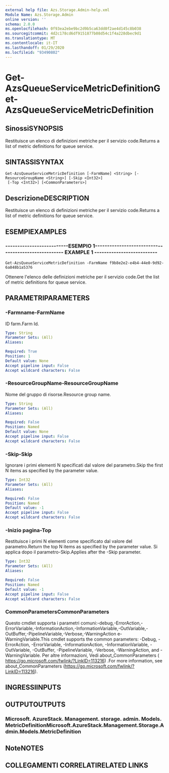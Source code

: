 ```yaml
---
external help file: Azs.Storage.Admin-help.xml
Module Name: Azs.Storage.Admin
online version: ''
schema: 2.0.0
ms.openlocfilehash: 0f93ea2ebe9bc2d9b5ca63dd0f2ae4d145c8b038
ms.sourcegitcommit: 4d2c178cd6df9151877b08d54c1f4a228dbec9d1
ms.translationtype: MT
ms.contentlocale: it-IT
ms.lasthandoff: 01/29/2020
ms.locfileid: "93490802"
---
```

# <span data-ttu-id="62f03-101">Get-AzsQueueServiceMetricDefinition</span><span class="sxs-lookup"><span data-stu-id="62f03-101">Get-AzsQueueServiceMetricDefinition</span></span>

## <span data-ttu-id="62f03-102">Sinossi</span><span class="sxs-lookup"><span data-stu-id="62f03-102">SYNOPSIS</span></span>
<span data-ttu-id="62f03-103">Restituisce un elenco di definizioni metriche per il servizio code.</span><span class="sxs-lookup"><span data-stu-id="62f03-103">Returns a list of metric definitions for queue service.</span></span>

## <span data-ttu-id="62f03-104">SINTASSI</span><span class="sxs-lookup"><span data-stu-id="62f03-104">SYNTAX</span></span>

```
Get-AzsQueueServiceMetricDefinition [-FarmName] <String> [-ResourceGroupName <String>] [-Skip <Int32>]
 [-Top <Int32>] [<CommonParameters>]
```

## <span data-ttu-id="62f03-105">Descrizione</span><span class="sxs-lookup"><span data-stu-id="62f03-105">DESCRIPTION</span></span>
<span data-ttu-id="62f03-106">Restituisce un elenco di definizioni metriche per il servizio code.</span><span class="sxs-lookup"><span data-stu-id="62f03-106">Returns a list of metric definitions for queue service.</span></span>

## <span data-ttu-id="62f03-107">ESEMPI</span><span class="sxs-lookup"><span data-stu-id="62f03-107">EXAMPLES</span></span>

### <span data-ttu-id="62f03-108">--------------------------ESEMPIO 1--------------------------</span><span class="sxs-lookup"><span data-stu-id="62f03-108">-------------------------- EXAMPLE 1 --------------------------</span></span>
```
Get-AzsQueueServiceMetricDefinition -FarmName f9b8e2e2-e4b4-44e0-9d92-6a848b1a5376
```

<span data-ttu-id="62f03-109">Ottenere l'elenco delle definizioni metriche per il servizio code.</span><span class="sxs-lookup"><span data-stu-id="62f03-109">Get the list of metric definitions for queue service.</span></span>

## <span data-ttu-id="62f03-110">PARAMETRI</span><span class="sxs-lookup"><span data-stu-id="62f03-110">PARAMETERS</span></span>

### <span data-ttu-id="62f03-111">-Farmname</span><span class="sxs-lookup"><span data-stu-id="62f03-111">-FarmName</span></span>
<span data-ttu-id="62f03-112">ID farm.</span><span class="sxs-lookup"><span data-stu-id="62f03-112">Farm Id.</span></span>

```yaml
Type: String
Parameter Sets: (All)
Aliases: 

Required: True
Position: 1
Default value: None
Accept pipeline input: False
Accept wildcard characters: False
```

### <span data-ttu-id="62f03-113">-ResourceGroupName</span><span class="sxs-lookup"><span data-stu-id="62f03-113">-ResourceGroupName</span></span>
<span data-ttu-id="62f03-114">Nome del gruppo di risorse.</span><span class="sxs-lookup"><span data-stu-id="62f03-114">Resource group name.</span></span>

```yaml
Type: String
Parameter Sets: (All)
Aliases: 

Required: False
Position: Named
Default value: None
Accept pipeline input: False
Accept wildcard characters: False
```

### <span data-ttu-id="62f03-115">-Skip</span><span class="sxs-lookup"><span data-stu-id="62f03-115">-Skip</span></span>
<span data-ttu-id="62f03-116">Ignorare i primi elementi N specificati dal valore del parametro.</span><span class="sxs-lookup"><span data-stu-id="62f03-116">Skip the first N items as specified by the parameter value.</span></span>

```yaml
Type: Int32
Parameter Sets: (All)
Aliases: 

Required: False
Position: Named
Default value: -1
Accept pipeline input: False
Accept wildcard characters: False
```

### <span data-ttu-id="62f03-117">-Inizio pagina</span><span class="sxs-lookup"><span data-stu-id="62f03-117">-Top</span></span>
<span data-ttu-id="62f03-118">Restituisce i primi N elementi come specificato dal valore del parametro.</span><span class="sxs-lookup"><span data-stu-id="62f03-118">Return the top N items as specified by the parameter value.</span></span>
<span data-ttu-id="62f03-119">Si applica dopo il parametro-Skip.</span><span class="sxs-lookup"><span data-stu-id="62f03-119">Applies after the -Skip parameter.</span></span>

```yaml
Type: Int32
Parameter Sets: (All)
Aliases: 

Required: False
Position: Named
Default value: -1
Accept pipeline input: False
Accept wildcard characters: False
```

### <span data-ttu-id="62f03-120">CommonParameters</span><span class="sxs-lookup"><span data-stu-id="62f03-120">CommonParameters</span></span>
<span data-ttu-id="62f03-121">Questo cmdlet supporta i parametri comuni:-debug,-ErrorAction,-ErrorVariable,-InformationAction,-InformationVariable,-OutVariable,-OutBuffer,-PipelineVariable,-Verbose,-WarningAction e-WarningVariable.</span><span class="sxs-lookup"><span data-stu-id="62f03-121">This cmdlet supports the common parameters: -Debug, -ErrorAction, -ErrorVariable, -InformationAction, -InformationVariable, -OutVariable, -OutBuffer, -PipelineVariable, -Verbose, -WarningAction, and -WarningVariable.</span></span> <span data-ttu-id="62f03-122">Per altre informazioni, Vedi about_CommonParameters ( https://go.microsoft.com/fwlink/?LinkID=113216) .</span><span class="sxs-lookup"><span data-stu-id="62f03-122">For more information, see about_CommonParameters (https://go.microsoft.com/fwlink/?LinkID=113216).</span></span>

## <span data-ttu-id="62f03-123">INGRESSI</span><span class="sxs-lookup"><span data-stu-id="62f03-123">INPUTS</span></span>

## <span data-ttu-id="62f03-124">OUTPUT</span><span class="sxs-lookup"><span data-stu-id="62f03-124">OUTPUTS</span></span>

### <span data-ttu-id="62f03-125">Microsoft. AzureStack. Management. storage. admin. Models. MetricDefinition</span><span class="sxs-lookup"><span data-stu-id="62f03-125">Microsoft.AzureStack.Management.Storage.Admin.Models.MetricDefinition</span></span>

## <span data-ttu-id="62f03-126">Note</span><span class="sxs-lookup"><span data-stu-id="62f03-126">NOTES</span></span>

## <span data-ttu-id="62f03-127">COLLEGAMENTI CORRELATI</span><span class="sxs-lookup"><span data-stu-id="62f03-127">RELATED LINKS</span></span>

